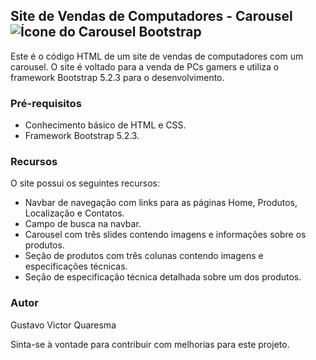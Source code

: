 ## Site de Vendas de Computadores - Carousel ![Ícone do Carousel Bootstrap](https://img.icons8.com/?size=30&id=84710&format=png)

Este é o código HTML de um site de vendas de computadores com um carousel. O site é voltado para a venda de PCs gamers e utiliza o framework Bootstrap 5.2.3 para o desenvolvimento.

### Pré-requisitos

- Conhecimento básico de HTML e CSS.
- Framework Bootstrap 5.2.3.

### Recursos

O site possui os seguintes recursos:

- Navbar de navegação com links para as páginas Home, Produtos, Localização e Contatos.
- Campo de busca na navbar.
- Carousel com três slides contendo imagens e informações sobre os produtos.
- Seção de produtos com três colunas contendo imagens e especificações técnicas.
- Seção de especificação técnica detalhada sobre um dos produtos.

### Autor

Gustavo Victor Quaresma

Sinta-se à vontade para contribuir com melhorias para este projeto.
